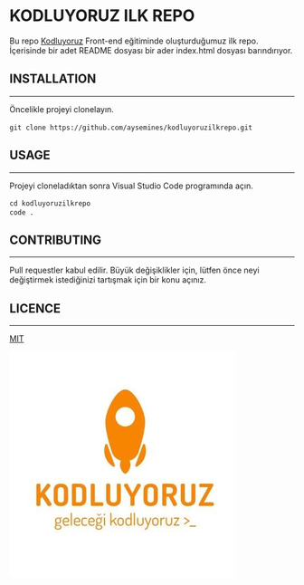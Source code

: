 # KODLUYORUZ ILK REPO
Bu repo [Kodluyoruz](https://www.kodluyoruz.org/) Front-end eğitiminde oluşturduğumuz ilk repo. İçerisinde bir adet README dosyası bir ader index.html dosyası barındırıyor.

## INSTALLATION
---
Öncelikle projeyi clonelayın.

`git clone https://github.com/aysemines/kodluyoruzilkrepo.git`

## USAGE
---
Projeyi cloneladıktan sonra Visual Studio Code programında açın.
```
cd kodluyoruzilkrepo
code .
```

## CONTRIBUTING
---
Pull requestler kabul edilir. Büyük değişiklikler için, lütfen önce neyi değiştirmek istediğinizi tartışmak için bir konu açınız.

## LICENCE
---
[MIT](https://choosealicense.com/licenses/mit/)

![Kodluyoruz Logo](https://raw.githubusercontent.com/Kodluyoruz/taskforce/git/git/markdown-nedir-nasil-kullaniriz-/figures/kodluyoruz_logo.jpg)

